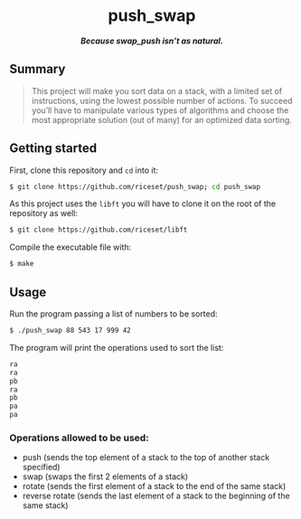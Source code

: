 <h1 align="center">
	push_swap
</h1>

<p align="center">
	<b><i>Because swap_push isn’t as natural.</i></b><br>
</p>

## Summary
> This project will make you sort data on a stack, with a limited set of instructions, using
> the lowest possible number of actions. To succeed you’ll have to manipulate various
> types of algorithms and choose the most appropriate solution (out of many) for an
> optimized data sorting.

## Getting started
First, clone this repository and `cd` into it:

```zsh
$ git clone https://github.com/riceset/push_swap; cd push_swap
```
As this project uses the `libft` you will have to clone it on the root of the repository as well:

```zsh
$ git clone https://github.com/riceset/libft
```

Compile the executable file with:

```zsh
$ make
```

## Usage
Run the program passing a list of numbers to be sorted:


```zsh
$ ./push_swap 88 543 17 999 42
```

The program will print the operations used to sort the list:

```zsh
ra
ra
pb
ra
pb
pa
pa
```

### Operations allowed to be used:

- push (sends the top element of a stack to the top of another stack specified)
- swap (swaps the first 2 elements of a stack)
- rotate (sends the first element of a stack to the end of the same stack)
- reverse rotate (sends the last element of a stack to the beginning of the same stack)
